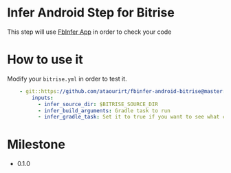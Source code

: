 # Infer Android Step for Bitrise

This step will use [FbInfer App](http://fbinfer.com) in order to check your code

# How to use it

Modify your `bitrise.yml` in order to test it.

```yaml
    - git::https://github.com/ataourirt/fbinfer-android-bitrise@master:
        inputs:
          - infer_source_dir: $BITRISE_SOURCE_DIR
          - infer_build_arguments: Gradle task to run
          - infer_gradle_task: Set it to true if you want to see what command are send to the system
```

# Milestone

* 0.1.0
